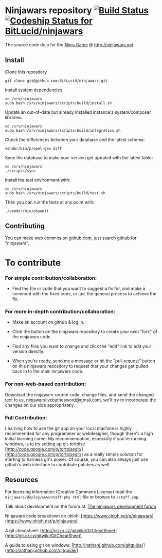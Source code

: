 # Ninjawars repository [![Build Status](https://travis-ci.org/BitLucid/ninjawars.png?branch=news)](https://travis-ci.org/BitLucid/ninjawars) [ ![Codeship Status for BitLucid/ninjawars](https://www.codeship.io/projects/7c7b3800-3608-0132-36b5-4e1d56e5e814/status)](https://www.codeship.io/projects/41292)
The source code dojo for the [Ninja Game](http://www.ninjawars.net) @ http://ninjawars.net .

## Install

Clone this repository

	git clone git@github.com:BitLucid/ninjawars.git

Install system dependencies

	cd /srv/ninjawars
	sudo bash /srv/ninjawars/scripts/build/install.sh
	
Update an out-of-date but already installed instance's system/composer libraries:

	cd /srv/ninjawars
	sudo bash /srv/ninjawars/scripts/build/integration.sh

Check the differences between your database and the latest schema:

    vendor/bin/propel-gen diff

Sync the database to make your version get updated with the latest table:

	cd /srv/ninjawars
	./scripts/sync

Install the test environment with:

	cd /srv/ninjawars
	sudo bash /srv/ninjawars/scripts/build/test.sh

Then you can run the tests at any point with:

    ./vendor/bin/phpunit

## Contributing
You can make web commits on github.com, just search github for "ninjawars".  

To contribute
==============

### For simple contribution/collaboration:

- Find the file or code that you want to suggest a fix for, and make a comment with the fixed code, or just the general process to achieve the fix.

### For more in-depth contribution/collaboration:

- Make an account on github & log in.

- Click the button on the ninjawars repository to create your own "fork" of the ninjawars code.
- Find any files you want to change and click the "edit" link to edit your version directly.
- When you're ready, send me a message or hit the "pull request" button on this ninjawars repository to request that your changes get pulled back in to the main ninjawars code.

### For non-web-based contribution:
Download the ninjawars source code, change files, and send the changed text to us, <ninjawarslivebythesword@gmail.com>, we'll try to incorporate the changes on our side appropriately.

### Full Contribution:
Learning how to use the git app on your local machine is highly recommended for any programmer or webdesigner, though there's a high initial learning curve.  My recommendation, especially if you're running windows, is to try setting up git-tortoise [http://code.google.com/p/tortoisegit/](http://code.google.com/p/tortoisegit/) as a really simple solution for starting to harness git's power.  Of course, you can also always just use github's web interface to contribute patches as well.

## Resources

For licensing information (Creative Commons License) read the `ninjawars/deploy/www/staff.php html` file or browse to `/staff.php`.

Talk about development on the forum at: 
[The ninjawars development forum](http://ninjawars.proboards.com/index.cgi?board=Devel1)

Ninjawars code breakdown on ohloh:
[https://www.ohloh.net/p/ninjawars](https://www.ohloh.net/p/ninjawars)

A git cheatsheet:
[http://git.or.cz/gitwiki/GitCheatSheet](http://git.or.cz/gitwiki/GitCheatSheet)

A guide to using git on windows:
[http://nathanj.github.com/gitguide/](http://nathanj.github.com/gitguide/)